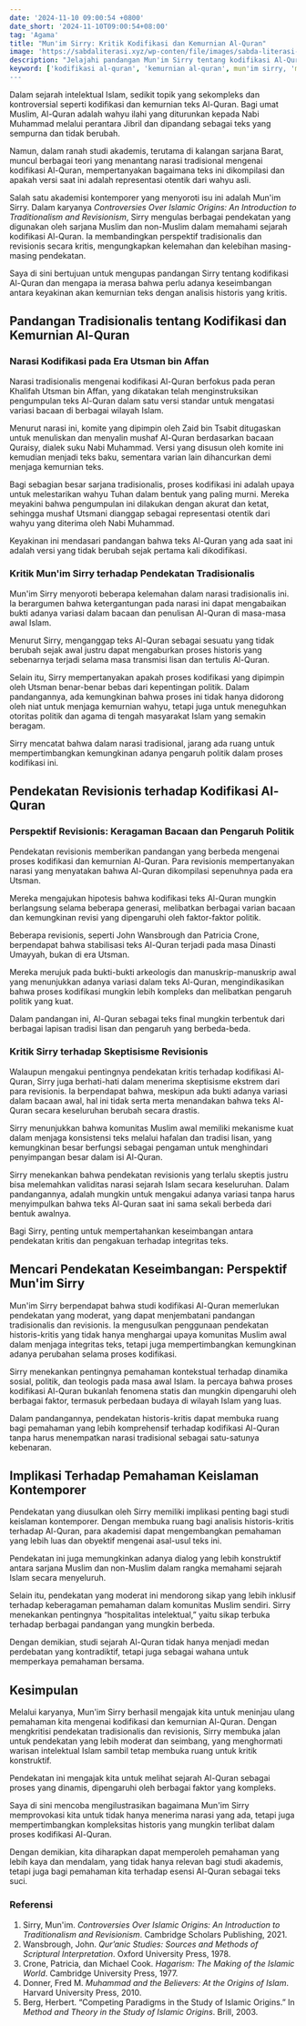 ```yaml
---
date: '2024-11-10 09:00:54 +0800'
date_short: '2024-11-10T09:00:54+08:00'
tag: 'Agama'
title: "Mun'im Sirry: Kritik Kodifikasi dan Kemurnian Al-Quran"
image: 'https://sabdaliterasi.xyz/wp-conten/file/images/sabda-literasi-mun-im-sirry-kritik-kodifikasi-dan-kemurnian-al-quran.jpg'
description: "Jelajahi pandangan Mun'im Sirry tentang kodifikasi Al-Quran, perdebatan teks, dan kritik terhadap kemurnian teks suci dalam kajian Islam yang mendalam."
keyword: ['kodifikasi al-quran', 'kemurnian al-quran', mun'im sirry, 'mushaf utsmani', 'sejarah al-quran', 'teks al-quran']
---
```

<p>Dalam sejarah intelektual Islam, sedikit topik yang sekompleks dan kontroversial seperti kodifikasi dan kemurnian teks Al-Quran. Bagi umat Muslim, Al-Quran adalah wahyu ilahi yang diturunkan kepada Nabi Muhammad melalui perantara Jibril dan dipandang sebagai teks yang sempurna dan tidak berubah. </p><p>Namun, dalam ranah studi akademis, terutama di kalangan sarjana Barat, muncul berbagai teori yang menantang narasi tradisional mengenai kodifikasi Al-Quran, mempertanyakan bagaimana teks ini dikompilasi dan apakah versi saat ini adalah representasi otentik dari wahyu asli.</p><p>Salah satu akademisi kontemporer yang menyoroti isu ini adalah Mun'im Sirry. Dalam karyanya <em>Controversies Over Islamic Origins: An Introduction to Traditionalism and Revisionism</em>, Sirry mengulas berbagai pendekatan yang digunakan oleh sarjana Muslim dan non-Muslim dalam memahami sejarah kodifikasi Al-Quran. Ia membandingkan perspektif tradisionalis dan revisionis secara kritis, mengungkapkan kelemahan dan kelebihan masing-masing pendekatan. </p><p>Saya di sini bertujuan untuk mengupas pandangan Sirry tentang kodifikasi Al-Quran dan mengapa ia merasa bahwa perlu adanya keseimbangan antara keyakinan akan kemurnian teks dengan analisis historis yang kritis.</p><h2><strong>Pandangan Tradisionalis tentang Kodifikasi dan Kemurnian Al-Quran</strong></h2><h3>Narasi Kodifikasi pada Era Utsman bin Affan</h3><p>Narasi tradisionalis mengenai kodifikasi Al-Quran berfokus pada peran Khalifah Utsman bin Affan, yang dikatakan telah menginstruksikan pengumpulan teks Al-Quran dalam satu versi standar untuk mengatasi variasi bacaan di berbagai wilayah Islam. </p><p>Menurut narasi ini, komite yang dipimpin oleh Zaid bin Tsabit ditugaskan untuk menuliskan dan menyalin mushaf Al-Quran berdasarkan bacaan Quraisy, dialek suku Nabi Muhammad. Versi yang disusun oleh komite ini kemudian menjadi teks baku, sementara varian lain dihancurkan demi menjaga kemurnian teks.</p><p>Bagi sebagian besar sarjana tradisionalis, proses kodifikasi ini adalah upaya untuk melestarikan wahyu Tuhan dalam bentuk yang paling murni. Mereka meyakini bahwa pengumpulan ini dilakukan dengan akurat dan ketat, sehingga mushaf Utsmani dianggap sebagai representasi otentik dari wahyu yang diterima oleh Nabi Muhammad.</p><p>Keyakinan ini mendasari pandangan bahwa teks Al-Quran yang ada saat ini adalah versi yang tidak berubah sejak pertama kali dikodifikasi.</p><h3>Kritik Mun'im Sirry terhadap Pendekatan Tradisionalis</h3><p>Mun'im Sirry menyoroti beberapa kelemahan dalam narasi tradisionalis ini. Ia berargumen bahwa ketergantungan pada narasi ini dapat mengabaikan bukti adanya variasi dalam bacaan dan penulisan Al-Quran di masa-masa awal Islam.</p><p>Menurut Sirry, menganggap teks Al-Quran sebagai sesuatu yang tidak berubah sejak awal justru dapat mengaburkan proses historis yang sebenarnya terjadi selama masa transmisi lisan dan tertulis Al-Quran.</p><p>Selain itu, Sirry mempertanyakan apakah proses kodifikasi yang dipimpin oleh Utsman benar-benar bebas dari kepentingan politik. Dalam pandangannya, ada kemungkinan bahwa proses ini tidak hanya didorong oleh niat untuk menjaga kemurnian wahyu, tetapi juga untuk meneguhkan otoritas politik dan agama di tengah masyarakat Islam yang semakin beragam.</p><p>Sirry mencatat bahwa dalam narasi tradisional, jarang ada ruang untuk mempertimbangkan kemungkinan adanya pengaruh politik dalam proses kodifikasi ini.</p><h2><strong>Pendekatan Revisionis terhadap Kodifikasi Al-Quran</strong></h2><h3>Perspektif Revisionis: Keragaman Bacaan dan Pengaruh Politik</h3><p>Pendekatan revisionis memberikan pandangan yang berbeda mengenai proses kodifikasi dan kemurnian Al-Quran. Para revisionis mempertanyakan narasi yang menyatakan bahwa Al-Quran dikompilasi sepenuhnya pada era Utsman. </p><p>Mereka mengajukan hipotesis bahwa kodifikasi teks Al-Quran mungkin berlangsung selama beberapa generasi, melibatkan berbagai varian bacaan dan kemungkinan revisi yang dipengaruhi oleh faktor-faktor politik.</p><p>Beberapa revisionis, seperti John Wansbrough dan Patricia Crone, berpendapat bahwa stabilisasi teks Al-Quran terjadi pada masa Dinasti Umayyah, bukan di era Utsman. </p><p>Mereka merujuk pada bukti-bukti arkeologis dan manuskrip-manuskrip awal yang menunjukkan adanya variasi dalam teks Al-Quran, mengindikasikan bahwa proses kodifikasi mungkin lebih kompleks dan melibatkan pengaruh politik yang kuat. </p><p>Dalam pandangan ini, Al-Quran sebagai teks final mungkin terbentuk dari berbagai lapisan tradisi lisan dan pengaruh yang berbeda-beda.</p><h3>Kritik Sirry terhadap Skeptisisme Revisionis</h3><p>Walaupun mengakui pentingnya pendekatan kritis terhadap kodifikasi Al-Quran, Sirry juga berhati-hati dalam menerima skeptisisme ekstrem dari para revisionis. Ia berpendapat bahwa, meskipun ada bukti adanya variasi dalam bacaan awal, hal ini tidak serta merta menandakan bahwa teks Al-Quran secara keseluruhan berubah secara drastis. </p><p>Sirry menunjukkan bahwa komunitas Muslim awal memiliki mekanisme kuat dalam menjaga konsistensi teks melalui hafalan dan tradisi lisan, yang kemungkinan besar berfungsi sebagai pengaman untuk menghindari penyimpangan besar dalam isi Al-Quran.</p><p>Sirry menekankan bahwa pendekatan revisionis yang terlalu skeptis justru bisa melemahkan validitas narasi sejarah Islam secara keseluruhan. Dalam pandangannya, adalah mungkin untuk mengakui adanya variasi tanpa harus menyimpulkan bahwa teks Al-Quran saat ini sama sekali berbeda dari bentuk awalnya.</p><p> Bagi Sirry, penting untuk mempertahankan keseimbangan antara pendekatan kritis dan pengakuan terhadap integritas teks.</p><h2><strong>Mencari Pendekatan Keseimbangan: Perspektif Mun'im Sirry</strong></h2><p>Mun'im Sirry berpendapat bahwa studi kodifikasi Al-Quran memerlukan pendekatan yang moderat, yang dapat menjembatani pandangan tradisionalis dan revisionis. Ia mengusulkan penggunaan pendekatan historis-kritis yang tidak hanya menghargai upaya komunitas Muslim awal dalam menjaga integritas teks, tetapi juga mempertimbangkan kemungkinan adanya perubahan selama proses kodifikasi.</p><p>Sirry menekankan pentingnya pemahaman kontekstual terhadap dinamika sosial, politik, dan teologis pada masa awal Islam. Ia percaya bahwa proses kodifikasi Al-Quran bukanlah fenomena statis dan mungkin dipengaruhi oleh berbagai faktor, termasuk perbedaan budaya di wilayah Islam yang luas. </p><p>Dalam pandangannya, pendekatan historis-kritis dapat membuka ruang bagi pemahaman yang lebih komprehensif terhadap kodifikasi Al-Quran tanpa harus menempatkan narasi tradisional sebagai satu-satunya kebenaran.</p><h2><strong>Implikasi Terhadap Pemahaman Keislaman Kontemporer</strong></h2><p>Pendekatan yang diusulkan oleh Sirry memiliki implikasi penting bagi studi keislaman kontemporer. Dengan membuka ruang bagi analisis historis-kritis terhadap Al-Quran, para akademisi dapat mengembangkan pemahaman yang lebih luas dan obyektif mengenai asal-usul teks ini. </p><p>Pendekatan ini juga memungkinkan adanya dialog yang lebih konstruktif antara sarjana Muslim dan non-Muslim dalam rangka memahami sejarah Islam secara menyeluruh.</p><p>Selain itu, pendekatan yang moderat ini mendorong sikap yang lebih inklusif terhadap keberagaman pemahaman dalam komunitas Muslim sendiri. Sirry menekankan pentingnya “hospitalitas intelektual,” yaitu sikap terbuka terhadap berbagai pandangan yang mungkin berbeda. </p><p>Dengan demikian, studi sejarah Al-Quran tidak hanya menjadi medan perdebatan yang kontradiktif, tetapi juga sebagai wahana untuk memperkaya pemahaman bersama.</p><h2><strong>Kesimpulan</strong></h2><p>Melalui karyanya, Mun'im Sirry berhasil mengajak kita untuk meninjau ulang pemahaman kita mengenai kodifikasi dan kemurnian Al-Quran. Dengan mengkritisi pendekatan tradisionalis dan revisionis, Sirry membuka jalan untuk pendekatan yang lebih moderat dan seimbang, yang menghormati warisan intelektual Islam sambil tetap membuka ruang untuk kritik konstruktif. </p><p>Pendekatan ini mengajak kita untuk melihat sejarah Al-Quran sebagai proses yang dinamis, dipengaruhi oleh berbagai faktor yang kompleks.</p><p>Saya di sini mencoba mengilustrasikan bagaimana Mun'im Sirry memprovokasi kita untuk tidak hanya menerima narasi yang ada, tetapi juga mempertimbangkan kompleksitas historis yang mungkin terlibat dalam proses kodifikasi Al-Quran. </p><p>Dengan demikian, kita diharapkan dapat memperoleh pemahaman yang lebih kaya dan mendalam, yang tidak hanya relevan bagi studi akademis, tetapi juga bagi pemahaman kita terhadap esensi Al-Quran sebagai teks suci.</p><h3>Referensi</h3><ol><li>Sirry, Mun'im. <em>Controversies Over Islamic Origins: An Introduction to Traditionalism and Revisionism</em>. Cambridge Scholars Publishing, 2021.</li><li>Wansbrough, John. <em>Qur’anic Studies: Sources and Methods of Scriptural Interpretation</em>. Oxford University Press, 1978.</li><li>Crone, Patricia, dan Michael Cook. <em>Hagarism: The Making of the Islamic World</em>. Cambridge University Press, 1977.</li><li>Donner, Fred M. <em>Muhammad and the Believers: At the Origins of Islam</em>. Harvard University Press, 2010.</li><li>Berg, Herbert. “Competing Paradigms in the Study of Islamic Origins.” In <em>Method and Theory in the Study of Islamic Origins</em>. Brill, 2003.</li></ol>
